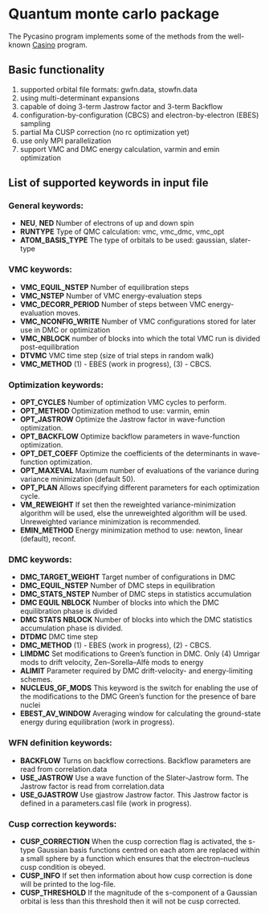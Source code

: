 # Quantum monte carlo package

The Pycasino program implements some of the methods from the well-known [Casino](https://vallico.net/casinoqmc/) program.

## Basic functionality

1. supported orbital file formats: gwfn.data, stowfn.data
2. using multi-determinant expansions
3. capable of doing 3-term Jastrow factor and 3-term Backflow
4. configuration-by-configuration (CBCS) and electron-by-electron (EBES) sampling
5. partial Ma CUSP correction (no rc optimization yet)
6. use only MPI parallelization
7. support VMC and DMC energy calculation, varmin and emin optimization

## List of supported keywords in input file

### General keywords:
* **NEU**, **NED** Number of electrons of up and down spin
* **RUNTYPE** Type of QMC calculation: vmc, vmc_dmc, vmc_opt
* **ATOM_BASIS_TYPE** The type of orbitals to be used: gaussian, slater-type

### VMC keywords:
* **VMC_EQUIL_NSTEP** Number of equilibration steps
* **VMC_NSTEP** Number of VMC energy-evaluation steps
* **VMC_DECORR_PERIOD** Number of steps between VMC energy-evaluation moves.
* **VMC_NCONFIG_WRITE** Number of VMC configurations stored for later use in DMC or optimization
* **VMC_NBLOCK** number of blocks into which the total VMC run is divided post-equilibration
* **DTVMC** VMC time step (size of trial steps in random walk)
* **VMC_METHOD** (1) - EBES (work in progress), (3) - CBCS.

### Optimization keywords:
* **OPT_CYCLES** Number of optimization VMC cycles to perform.
* **OPT_METHOD** Optimization method to use: varmin, emin
* **OPT_JASTROW** Optimize the Jastrow factor in wave-function optimization.
* **OPT_BACKFLOW** Optimize backflow parameters in wave-function optimization.
* **OPT_DET_COEFF** Optimize the coefficients of the determinants in wave-function optimization.
* **OPT_MAXEVAL** Maximum number of evaluations of the variance during variance minimization (default 50).
* **OPT_PLAN** Allows specifying different parameters for each optimization cycle.
* **VM_REWEIGHT** If set then the reweighted variance-minimization algorithm will be used, else the unreweighted algorithm will be used.
Unreweighted variance minimization is recommended.
* **EMIN_METHOD** Energy minimization method to use: newton, linear (default), reconf.

### DMC keywords:
* **DMC_TARGET_WEIGHT** Target number of configurations in DMC
* **DMC_EQUIL_NSTEP** Number of DMC steps in equilibration
* **DMC_STATS_NSTEP** Number of DMC steps in statistics accumulation
* **DMC EQUIL NBLOCK** Number of blocks into which the DMC equilibration phase is divided
* **DMC STATS NBLOCK** Number of blocks into which the DMC statistics accumulation phase is divided.
* **DTDMC** DMC time step
* **DMC_METHOD** (1) - EBES (work in progress), (2) - CBCS.
* **LIMDMC** Set modifications to Green’s function in DMC. Only (4) Umrigar mods to drift velocity, Zen–Sorella–Alfè mods to energy
* **ALIMIT** Parameter required by DMC drift-velocity- and energy-limiting schemes.
* **NUCLEUS_GF_MODS** This keyword is the switch for enabling the use of the modifications to the DMC Green’s function for the presence of bare nuclei
* **EBEST_AV_WINDOW** Averaging window for calculating the ground-state energy during equilibration (work in progress).

### WFN definition keywords:
* **BACKFLOW** Turns on backflow corrections. Backflow parameters are read from correlation.data
* **USE_JASTROW**  Use a wave function of the Slater-Jastrow form. The Jastrow factor is read from correlation.data
* **USE_GJASTROW** Use gjastrow Jastrow factor. This Jastrow factor is defined in a parameters.casl file (work in progress).

### Cusp correction keywords:
* **CUSP_CORRECTION**  When the cusp correction flag is activated, the s-type Gaussian basis functions centred on each atom are replaced
within a small sphere by a function which ensures that the electron–nucleus cusp condition is obeyed.
* **CUSP_INFO** If set then information about how cusp correction is done will be printed to the log-file.
* **CUSP_THRESHOLD** If the magnitude of the s-component of a Gaussian orbital is less than this threshold then it will not be cusp corrected.
